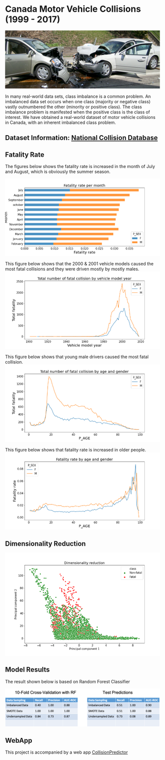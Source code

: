 # Canada Motor Vehicle Collisions (1999 - 2017)

![fig0](image/photo.jpg)

In many real-world data sets, class imbalance is a common problem. An imbalanced data set occurs when one class (majority or negative class) vastly outnumbered the other (minority or positive class). The class imbalance problem is manifested when the positive class is the class of interest. We have obtained a real-world dataset of motor vehicle collisions in Canada, with an inherent imbalanced class problem.

##  Dataset Information:   [National Collision Database](https://open.canada.ca/data/en/dataset/1eb9eba7-71d1-4b30-9fb1-30cbdab7e63a)


## Fatality Rate

The figures below shows the fatality rate is increased in the month of July and August, which is obviously the summer season.

![fig1](image/fig9.png)

This figure below shows that the 2000 & 2001 vehicle models caused the most fatal collisions and they were driven mostly by mostly males.
![fig5](image/fig5a.png)

This figure below shows that young male drivers caused the most fatal collision.
![fig3b](image/fig3b.png)

This figure below shows that fatality rate is increased in older people.
![fig3a](image/fig3a.png)

## Dimensionality Reduction

![fig4](image/pca.png)

##  Model Results

The result shown below is based on Random Forest Classifier

![fig5](image/sup.png)

## WebApp

This project is accompanied by a web app [CollisionPredictor](https://collisionapp.herokuapp.com/)
